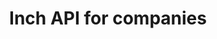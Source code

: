 ---
title: Inch API for companies

language_tabs:
  - shell: cURL
  - ruby: Ruby
  - python: Python
  - csharp: C#
  - angular: AngularJS
  - node: NodeJS
  - java: Java
  - php: PHP

toc_footers:
  - Contact us for a developer key
  - <a href='mailto:contact@inchbase.com'>contact@inchbase.com</a>

includes:
  - introduction
  - authentication
  - webhook_types
  - webhooks
  - errors

search: true
---